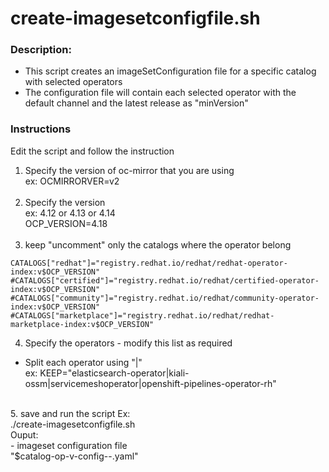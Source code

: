 # **create-imagesetconfigfile.sh**
### Description: 
- This script creates an imageSetConfiguration file for a specific catalog
  with selected operators
- The configuration file will contain each selected operator with the default
  channel and the latest release as "minVersion"
  
### Instructions
Edit the script and follow the instruction

1.  Specify the version of oc-mirror that you are using<br>
    ex: OCMIRRORVER=v2<br>
    <br>
2.  Specify the version<br>
    ex: 4.12 or 4.13 or 4.14<br>
    OCP_VERSION=4.18<br>
    <br>
3.  keep "uncomment" only the catalogs where the operator belong
  ~~~
  CATALOGS["redhat"]="registry.redhat.io/redhat/redhat-operator-index:v$OCP_VERSION"
  #CATALOGS["certified"]="registry.redhat.io/redhat/certified-operator-index:v$OCP_VERSION"
  #CATALOGS["community"]="registry.redhat.io/redhat/community-operator-index:v$OCP_VERSION"
  #CATALOGS["marketplace"]="registry.redhat.io/redhat/redhat-marketplace-index:v$OCP_VERSION"
  ~~~
4.  Specify the operators - modify this list as required<br>
  - Split each operator using "|"<br>
  ex: KEEP="elasticsearch-operator|kiali-ossm|servicemeshoperator|openshift-pipelines-operator-rh"<br>
  <br>
5. save and run the script
  Ex:<br>
  ./create-imagesetconfigfile.sh<br>
  Ouput:<br>
  - imageset configuration file<br>
    "$catalog-op-v<ocp version>-config-<ocmirror version>-<date>.yaml"

